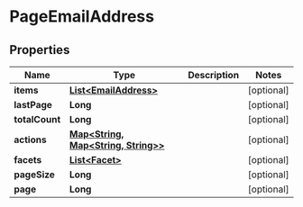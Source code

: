# PageEmailAddress

## Properties
Name | Type | Description | Notes
------------ | ------------- | ------------- | -------------
**items** | [**List&lt;EmailAddress&gt;**](EmailAddress.md) |  |  [optional]
**lastPage** | **Long** |  |  [optional]
**totalCount** | **Long** |  |  [optional]
**actions** | [**Map&lt;String, Map&lt;String, String&gt;&gt;**](Map.md) |  |  [optional]
**facets** | [**List&lt;Facet&gt;**](Facet.md) |  |  [optional]
**pageSize** | **Long** |  |  [optional]
**page** | **Long** |  |  [optional]
